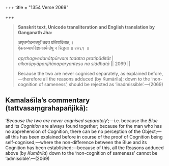 +++
title = "1354 Verse 2069"

+++
> **Sanskrit text, Unicode transliteration and English translation by Ganganath Jha:** 
>
> अपृथग्वेदनात्पूर्वं तदत्र प्रतिपादितात् ।  
> ऐकरूप्यापरिज्ञानपर्यन्तेषु न सिद्धता ॥ २०६९ ॥ 
>
> *apṛthagvedanātpūrvaṃ tadatra pratipāditāt* \|  
> *aikarūpyāparijñānaparyanteṣu na siddhatā* \|\| 2069 \|\| 
>
> Because the two are never cognised separately, as explained before,—therefore all the reasons adduced (by Kumārila); down to the ‘non-cognition of sameness’, should be rejected as ‘inadmissible’.—(2069)



## Kamalaśīla’s commentary (tattvasaṃgrahapañjikā):

‘*Because the two are never cognised separately*’;—i.e. because the *Blue* and its *Cognition* are always found together; because for the man who has no apprehension of Cognition, there can be no perception of the Object;—all this has been explained before in course of the proof of Cognition being self-cognised;—where the non-difference between the Blue and its Cognition has been established;—because of this, all the Reasons adduced above (by *Kumārila*) down to the ‘non-cognition of sameness’ cannot be ‘admissible’.—(2069)


